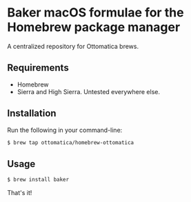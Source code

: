 # Baker macOS formulae for the Homebrew package manager
A centralized repository for Ottomatica brews.

## Requirements
* Homebrew
* Sierra and High Sierra. Untested everywhere else.

## Installation
Run the following in your command-line:

``` bash
$ brew tap ottomatica/homebrew-ottomatica
```

## Usage
``` bash
$ brew install baker
```

That's it!


